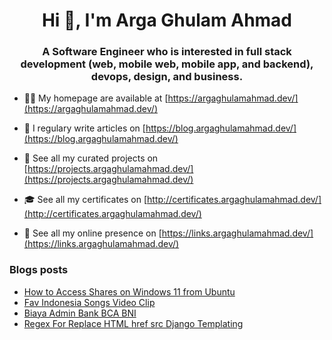 <h1 align="center">Hi 👋, I'm Arga Ghulam Ahmad</h1>
<h3 align="center">A Software Engineer who is interested in full stack development (web, mobile web, mobile app, and backend), devops, design, and business.</h3>

- 👨‍💻 My homepage are available at [https://argaghulamahmad.dev/](https://argaghulamahmad.dev/)

- 📝 I regulary write articles on [https://blog.argaghulamahmad.dev/](https://blog.argaghulamahmad.dev/)

- 🚧 See all my curated projects on [https://projects.argaghulamahmad.dev/](https://projects.argaghulamahmad.dev/)

- 🎓 See all my certificates on [http://certificates.argaghulamahmad.dev/](http://certificates.argaghulamahmad.dev/)

- 🔗 See all my online presence on [https://links.argaghulamahmad.dev/](https://links.argaghulamahmad.dev/)

### Blogs posts
<!-- BLOG-POST-LIST:START -->
- [How to Access Shares on Windows 11 from Ubuntu](https://blog.argaghulamahmad.dev/2021/10/23/how-to-access-shares-on-windows-11-from-ubuntu/)
- [Fav Indonesia Songs Video Clip](https://blog.argaghulamahmad.dev/2021/10/18/fav-indonesia-songs-video-clip/)
- [Biaya Admin Bank BCA BNI](https://blog.argaghulamahmad.dev/2021/10/17/biaya-admin-bank-bca-bni/)
- [Regex For Replace HTML href src Django Templating](https://blog.argaghulamahmad.dev/2021/10/17/regex-for-replace-html-href-src-django-templating/)
<!-- BLOG-POST-LIST:END -->
